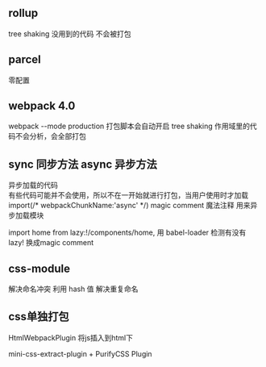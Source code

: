 ## rollup
tree shaking
没用到的代码 不会被打包

## parcel
零配置

## webpack 4.0
webpack --mode production 打包脚本会自动开启 tree shaking
作用域里的代码不会分析，会全部打包

## sync 同步方法  async 异步方法
异步加载的代码  
有些代码可能并不会使用，所以不在一开始就进行打包，当用户使用时才加载
import(/* webpackChunkName:'async' */) magic comment 魔法注释  用来异步加载模块

import home from lazy:!/components/home,
用 babel-loader 检测有没有 lazy!
换成magic comment

## css-module
解决命名冲突
利用 hash 值 解决重复命名

## css单独打包
HtmlWebpackPlugin 将js插入到html下

mini-css-extract-plugin + PurifyCSS Plugin